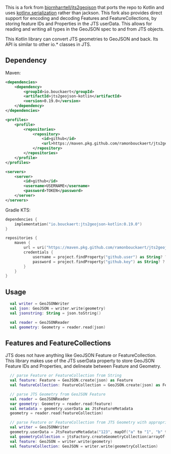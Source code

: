 This is a fork from [bjornharrtell/jts2geojson](https://github.com/bjornharrtell/jts2geojson) that ports the repo to Kotlin and uses [kotlinx.serialization](https://github.com/Kotlin/kotlinx.serialization) rather than jackson. This fork also provides direct support for encoding and decoding Features and FeatureCollections, by storing feature IDs and Properties in the JTS userData. This allows for reading and writing all types in the GeoJSON spec to and from JTS objects.

This Kotlin library can convert JTS geometries to GeoJSON and back. Its API is similar to other io.* classes in JTS.

## Dependency
Maven:
```xml
<dependencies>
    <dependency>
        <groupId>io.bouckaert</groupId>
        <artifactId>jts2geojson-kotlin</artifactId>
        <version>0.19.0</version>
    </dependency>
</dependencies>

<profiles>
    <profile>
        <repositories>
            <repository>
                <id>github</id>
                <url>https://maven.pkg.github.com/ramonbouckaert/jts2geojson-kotlin</url>
            </repository>
        </repositories>
    </profile>
</profiles>

<servers>
    <server>
        <id>github</id>
        <username>USERNAME</username>
        <password>TOKEN</password>
    </server>
</servers>
```
Gradle KTS:
```kotlin
dependencies {
    implementation("io.bouckaert:jts2geojson-kotlin:0.19.0")
}

repositories {
    maven {
        url = uri("https://maven.pkg.github.com/ramonbouckaert/jts2geojson-kotlin")
        credentials {
            username = project.findProperty("github.user") as String? ?: System.getenv("USERNAME")
            password = project.findProperty("github.key") as String? ?: System.getenv("TOKEN")
        }
    }
}
```

## Usage

```kotlin
  val writer = GeoJSONWriter
  val json: GeoJSON = writer.write(geometry)
  val jsonstring: String = json.toString()

  val reader = GeoJSONReader
  val geometry: Geometry = reader.read(json)
```

## Features and FeatureCollections

JTS does not have anything like GeoJSON Feature or FeatureCollection. This library makes use of the JTS userData property to store GeoJSON Feature IDs and Properties, and delineate between Feature and Geometry. 

```kotlin
  // parse Feature or FeatureCollection from String
  val feature: Feature = GeoJSON.create(json) as Feature
  val featureCollection: FeatureCollection = GeoJSON.create(json) as FeatureCollection

  // parse JTS Geometry from GeoJSON Feature
  val reader = GeoJSONReader
  var geometry: Geometry = reader.read(feature)
  val metadata = geometry.userData as JtsFeatureMetadata
  geometry = reader.read(featureCollection)

  // parse Feature or FeatureCollection from JTS Geometry with appropriate userData
  val writer = GeoJSONWriter
  geometry.userData = JtsFeatureMetadata("123", mapOf("a" to "1", "b" to "2"))
  val geometryCollection = jtsFactory.createGeometryCollection(arrayOf(geometry))
  val feature: GeoJSON = writer.write(geometry)
  val featureCollection: GeoJSON = writer.write(geometryCollection)
```

